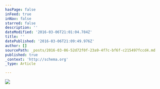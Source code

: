 ```yaml
---
hasPage: false
inFeed: true
inNav: false
starred: false
description: ''
dateModified: '2016-03-06T21:01:04.784Z'
title: ''
datePublished: '2016-03-06T21:09:49.976Z'
author: []
sourcePath: _posts/2016-03-06-52d72f0f-23a9-4f7c-bf6f-c215497fccd4.md
published: true
_context: 'http://schema.org'
_type: Article

---
```

![](https://the-grid-user-content.s3-us-west-2.amazonaws.com/7f16f4bd-9d34-479f-a984-3d88f94acf33.jpg)